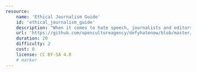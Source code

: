 ```yaml
---
resource:
    name: 'Ethical Journalism Guide'
    id: 'ethical_journalism_guide'
    description: "When it comes to hate speech, journalists and editors must pause and take the time to judge the potential impact of offensive, inflammatory content."
    url: 'https://github.com/opencultureagency/defyhatenow/blob/master/CAMEROON/SocialMedia-FieldGuide/ethical%20journalism%20guide.pdf'
    duration: 20    
    difficulty: 2   
    cost: 0      
    license: CC BY-SA 4.0
    # marker
---
```


